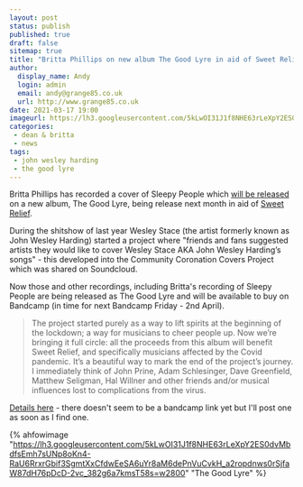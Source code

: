 ```yaml
---
layout: post
status: publish
published: true
draft: false
sitemap: true
title: "Britta Phillips on new album The Good Lyre in aid of Sweet Relief"
author:
  display_name: Andy
  login: admin
  email: andy@grange85.co.uk
  url: http://www.grange85.co.uk
date: 2021-03-17 19:00
imageurl: https://lh3.googleusercontent.com/5kLwOI31J1f8NHE63rLeXpY2ES0dvMbdfsEmh7sUNp8oKn4-RaU6RrxrGbif3SgmtXxCfdwEeSA6uYr8aM6dePnVuCvkH_a2ropdnws0rSjfaW87dH76pDcD-2vc_382g6a7kmsT58s=w2400
categories:
 - dean & britta
 - news
tags:
 - john wesley harding
 - the good lyre
---
```

Britta Phillips has recorded a cover of Sleepy People which [will be released](https://www.wesleystace.com/news/the-good-lyre-songs-of-john-wesley-harding) on a new album, The Good Lyre, being release next month in aid of [Sweet Relief](https://www.sweetrelief.org/).

During the shitshow of last year Wesley Stace (the artist formerly known as John Wesley Harding) started a project where "friends and fans suggested artists they would like to cover Wesley Stace AKA John Wesley Harding’s songs" - this developed into the Community Coronation Covers Project which was shared on Soundcloud.

Now those and other recordings, including Britta's recording of Sleepy People are being released as The Good Lyre and will be available to buy on Bandcamp (in time for next Bandcamp Friday - 2nd April).

> The project started purely as a way to lift spirits at the beginning of the lockdown; a way for musicians to cheer people up. Now we’re bringing it full circle: all the proceeds from this album will benefit Sweet Relief, and specifically musicians affected by the Covid pandemic. It’s a beautiful way to mark the end of the project’s journey. I immediately think of John Prine, Adam Schlesinger, Dave Greenfield, Matthew Seligman, Hal Willner and other friends and/or musical influences lost to complications from the virus.

[Details here](https://www.wesleystace.com/news/the-good-lyre-songs-of-john-wesley-harding) - there doesn't seem to be a bandcamp link yet but I'll post one as soon as I find one.

{% ahfowimage "https://lh3.googleusercontent.com/5kLwOI31J1f8NHE63rLeXpY2ES0dvMbdfsEmh7sUNp8oKn4-RaU6RrxrGbif3SgmtXxCfdwEeSA6uYr8aM6dePnVuCvkH_a2ropdnws0rSjfaW87dH76pDcD-2vc_382g6a7kmsT58s=w2800" "The Good Lyre" %}
